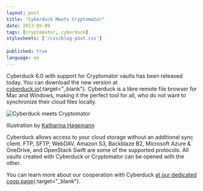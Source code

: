 ```yaml
---
layout: post
title: "Cyberduck Meets Cryptomator"
date: 2017-05-09
tags: [cryptomator, cyberduck]
stylesheets: ['/css/blog-post.css']

published: true
language: en
---
```

Cyberduck 6.0 with support for Cryptomator vaults has been released today. You can download the new version at [cyberduck.io](https://cyberduck.io/){:target="_blank"}. Cyberduck is a libre remote file browser for Mac and Windows, making it the perfect tool for all, who do not want to synchronize their cloud files locally.

<div class="img-caption">
  <img class="img-responsive img-rounded" src="/img/coop/cyberduck-banner.jpg" srcset="/img/coop/cyberduck-banner.jpg 1x, /img/coop/cyberduck-banner@2x.jpg 2x" alt="Cyberduck meets Cryptomator"/>
  <p>Illustration by <a href="https://ktoons.org/" target="_blank">Katharina Hagemann</a></p>
</div>

Cyberduck allows access to your cloud storage without an additional sync client. FTP, SFTP, WebDAV, Amazon S3, Backblaze B2, Microsoft Azure & OneDrive, and OpenStack Swift are some of the supported protocols. All vaults created with Cyberduck or Cryptomator can be opened with the other.

You can learn more about our cooperation with Cyberduck [at our dedicated coop page](https://cryptomator.org/coop/cyberduck_en.html){:target="_blank"}.
